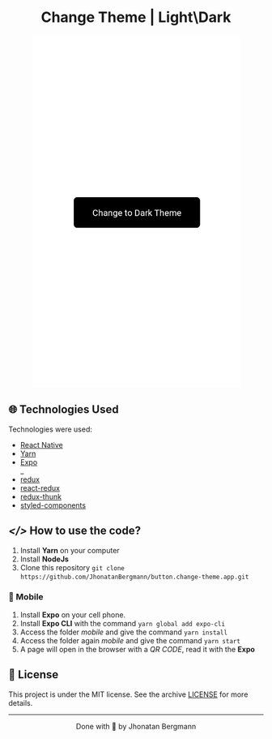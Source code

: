 <h1 align="center">
  Change Theme | Light\Dark
  <br>
</h1>

<p align="center">
  <img src="screenshot/gif.gif" alt="Demo" >
</p>

## 🌐 Technologies Used
Technologies were used:

- [React Native](https://reactnative.dev/)
- [Yarn](https://yarnpkg.com/)
- [Expo](https://expo.io/)
<br/>_
- [redux](https://redux.js.org/introduction/getting-started)
- [react-redux](https://react-redux.js.org/introduction/quick-start)
- [redux-thunk](https://www.npmjs.com/package/redux-thunk)
- [styled-components](https://styled-components.com/docs/basics)


## ***</>*** How to use the code?
1. Install **Yarn** on your computer
1. Install **NodeJs**
1. Clone this repository `git clone https://github.com/JhonatanBergmann/button.change-theme.app.git`

### 📱 Mobile
1. Install **Expo** on your cell phone.
1. Install **Expo CLI** with the command `yarn global add expo-cli`
1. Access the folder *mobile* and give the command `yarn install`
1. Access the folder again *mobile* and give the command `yarn start`
1. A page will open in the browser with a *QR CODE*, read it with the **Expo**

## 📝 License

This project is under the MIT license. See the archive [LICENSE](LICENSE) for more details.

---

<p align="center">
 Done with 💜 by Jhonatan Bergmann
</p>
